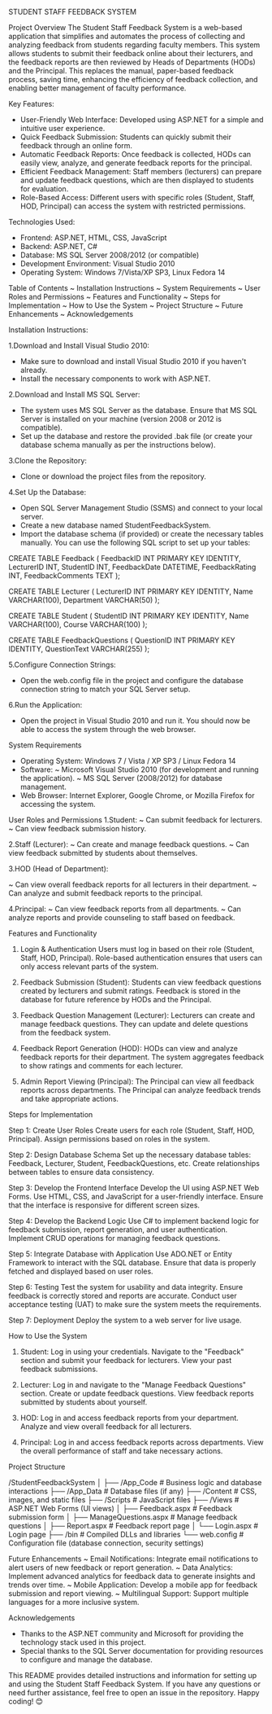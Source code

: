 STUDENT STAFF FEEDBACK SYSTEM

Project Overview
The Student Staff Feedback System is a web-based application that simplifies and automates 
the process of collecting and analyzing feedback from students regarding faculty members. 
This system allows students to submit their feedback online about their lecturers, and the 
feedback reports are then reviewed by Heads of Departments (HODs) and the Principal. 
This replaces the manual, paper-based feedback process, saving time, enhancing the efficiency of 
feedback collection, and enabling better management of faculty performance.

Key Features:
* User-Friendly Web Interface: Developed using ASP.NET for a simple and intuitive user experience.
* Quick Feedback Submission: Students can quickly submit their feedback through an online form.
* Automatic Feedback Reports: Once feedback is collected, HODs can easily view, analyze, and generate feedback reports for the principal.
* Efficient Feedback Management: Staff members (lecturers) can prepare and update feedback questions, which are then displayed to students for evaluation.
* Role-Based Access: Different users with specific roles (Student, Staff, HOD, Principal) can access the system with restricted permissions.

Technologies Used:
* Frontend: ASP.NET, HTML, CSS, JavaScript
* Backend: ASP.NET, C#
* Database: MS SQL Server 2008/2012 (or compatible)
* Development Environment: Visual Studio 2010
* Operating System: Windows 7/Vista/XP SP3, Linux Fedora 14

Table of Contents
~ Installation Instructions
~ System Requirements
~ User Roles and Permissions
~ Features and Functionality
~ Steps for Implementation
~ How to Use the System
~ Project Structure
~ Future Enhancements
~ Acknowledgements

Installation Instructions:

1.Download and Install Visual Studio 2010:
* Make sure to download and install Visual Studio 2010 if you haven't already.
* Install the necessary components to work with ASP.NET.
  
2.Download and Install MS SQL Server:
* The system uses MS SQL Server as the database. Ensure that MS SQL Server is installed on your machine (version 2008 or 2012 is compatible).
* Set up the database and restore the provided .bak file (or create your database schema manually as per the instructions below).
  
3.Clone the Repository:
* Clone or download the project files from the repository.
  
4.Set Up the Database:
* Open SQL Server Management Studio (SSMS) and connect to your local server.
* Create a new database named StudentFeedbackSystem.
* Import the database schema (if provided) or create the necessary tables manually.
  You can use the following SQL script to set up your tables:
  
CREATE TABLE Feedback (
    FeedbackID INT PRIMARY KEY IDENTITY,
    LecturerID INT,
    StudentID INT,
    FeedbackDate DATETIME,
    FeedbackRating INT,
    FeedbackComments TEXT
);

CREATE TABLE Lecturer (
    LecturerID INT PRIMARY KEY IDENTITY,
    Name VARCHAR(100),
    Department VARCHAR(50)
);

CREATE TABLE Student (
    StudentID INT PRIMARY KEY IDENTITY,
    Name VARCHAR(100),
    Course VARCHAR(100)
);

CREATE TABLE FeedbackQuestions (
    QuestionID INT PRIMARY KEY IDENTITY,
    QuestionText VARCHAR(255)
);

5.Configure Connection Strings:
* Open the web.config file in the project and configure the database connection string to match your SQL Server setup.
<connectionStrings>
    <add name="FeedbackDb" connectionString="Server=localhost; Database=StudentFeedbackSystem; Integrated Security=True;" providerName="System.Data.SqlClient"/>
</connectionStrings>
      
6.Run the Application:
* Open the project in Visual Studio 2010 and run it. You should now be able to access the system through the web browser.
  
System Requirements
* Operating System: Windows 7 / Vista / XP SP3 / Linux Fedora 14
* Software:
~ Microsoft Visual Studio 2010 (for development and running the application).
~ MS SQL Server (2008/2012) for database management.
* Web Browser: Internet Explorer, Google Chrome, or Mozilla Firefox for accessing the system.
  
User Roles and Permissions
1.Student:
~ Can submit feedback for lecturers.
~ Can view feedback submission history.

2.Staff (Lecturer):
~ Can create and manage feedback questions.
~ Can view feedback submitted by students about themselves.
  
3.HOD (Head of Department):

~ Can view overall feedback reports for all lecturers in their department.
~ Can analyze and submit feedback reports to the principal.

4.Principal:
~ Can view feedback reports from all departments.
~ Can analyze reports and provide counseling to staff based on feedback.

Features and Functionality
1. Login & Authentication
Users must log in based on their role (Student, Staff, HOD, Principal).
Role-based authentication ensures that users can only access relevant parts of the system.

2. Feedback Submission (Student):
Students can view feedback questions created by lecturers and submit ratings.
Feedback is stored in the database for future reference by HODs and the Principal.

3. Feedback Question Management (Lecturer):
Lecturers can create and manage feedback questions.
They can update and delete questions from the feedback system.

4. Feedback Report Generation (HOD):
HODs can view and analyze feedback reports for their department.
The system aggregates feedback to show ratings and comments for each lecturer.

5. Admin Report Viewing (Principal):
The Principal can view all feedback reports across departments.
The Principal can analyze feedback trends and take appropriate actions.

Steps for Implementation

Step 1: Create User Roles
Create users for each role (Student, Staff, HOD, Principal).
Assign permissions based on roles in the system.

Step 2: Design Database Schema
Set up the necessary database tables: Feedback, Lecturer, Student, FeedbackQuestions, etc.
Create relationships between tables to ensure data consistency.

Step 3: Develop the Frontend Interface
Develop the UI using ASP.NET Web Forms.
Use HTML, CSS, and JavaScript for a user-friendly interface.
Ensure that the interface is responsive for different screen sizes.

Step 4: Develop the Backend Logic
Use C# to implement backend logic for feedback submission, report generation, and user authentication.
Implement CRUD operations for managing feedback questions.

Step 5: Integrate Database with Application
Use ADO.NET or Entity Framework to interact with the SQL database.
Ensure that data is properly fetched and displayed based on user roles.

Step 6: Testing
Test the system for usability and data integrity.
Ensure feedback is correctly stored and reports are accurate.
Conduct user acceptance testing (UAT) to make sure the system meets the requirements.

Step 7: Deployment
Deploy the system to a web server for live usage.

How to Use the System
1. Student:
Log in using your credentials.
Navigate to the "Feedback" section and submit your feedback for lecturers.
View your past feedback submissions.

2. Lecturer:
Log in and navigate to the "Manage Feedback Questions" section.
Create or update feedback questions.
View feedback reports submitted by students about yourself.

3. HOD:
Log in and access feedback reports from your department.
Analyze and view overall feedback for all lecturers.

4. Principal:
Log in and access feedback reports across departments.
View the overall performance of staff and take necessary actions.

Project Structure

/StudentFeedbackSystem
│
├── /App_Code                 # Business logic and database interactions
├── /App_Data                 # Database files (if any)
├── /Content                  # CSS, images, and static files
├── /Scripts                  # JavaScript files
├── /Views                    # ASP.NET Web Forms (UI views)
│   ├── Feedback.aspx         # Feedback submission form
│   ├── ManageQuestions.aspx # Manage feedback questions
│   ├── Report.aspx          # Feedback report page
│   └── Login.aspx           # Login page
├── /bin                      # Compiled DLLs and libraries
└── web.config                # Configuration file (database connection, security settings)

Future Enhancements
~ Email Notifications: Integrate email notifications to alert users of new feedback or report generation.
~ Data Analytics: Implement advanced analytics for feedback data to generate insights and trends over time.
~ Mobile Application: Develop a mobile app for feedback submission and report viewing.
~ Multilingual Support: Support multiple languages for a more inclusive system.

Acknowledgements
* Thanks to the ASP.NET community and Microsoft for providing the technology stack used in this project.
* Special thanks to the SQL Server documentation for providing resources to configure and manage the database.

 This README provides detailed instructions and information for setting up and using the Student Staff Feedback System. 
 If you have any questions or need further assistance, feel free to open an issue in the repository. Happy coding! 😊

